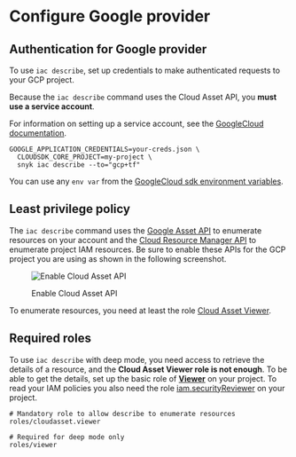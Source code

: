 # Configure Google provider

## Authentication for Google provider

To use `iac describe`, set up credentials to make authenticated requests to your GCP project.

Because the `iac describe` command uses the Cloud Asset API, you **must use a service account**.

For information on setting up a service account, see the [GoogleCloud documentation](https://cloud.google.com/docs/authentication/production).

```
GOOGLE_APPLICATION_CREDENTIALS=your-creds.json \
  CLOUDSDK_CORE_PROJECT=my-project \
  snyk iac describe --to="gcp+tf"
```

You can use any `env var` from the [GoogleCloud sdk environment variables](https://cloud.google.com/sdk/docs/properties#setting_properties_via_environment_variables).

## Least privilege policy​ <a href="#least-privileged-policy" id="least-privileged-policy"></a>

The `iac describe` command uses the [Google Asset API](https://console.cloud.google.com/apis/api/cloudasset.googleapis.com/overview) to enumerate resources on your account and the [Cloud Resource Manager API](https://console.cloud.google.com/marketplace/product/google/cloudresourcemanager.googleapis.com) to enumerate project IAM resources. Be sure to enable these APIs for the GCP project you are using as shown in the following screenshot.

<figure><img src="https://docs.driftctl.com/assets/images/enable_api-dffb8e57a0ce1c667527ede14b2728df.png" alt="Enable Cloud Asset API"><figcaption><p>Enable Cloud Asset API</p></figcaption></figure>

To enumerate resources, you need at least the role [Cloud Asset Viewer](https://cloud.google.com/iam/docs/understanding-roles#cloud-asset-roles).

## **Required roles​**

To use `iac describe` with deep mode, you need access to retrieve the details of a resource, and the **Cloud Asset Viewer role is not enough**. To be able to get the details, set up the basic role of [**Viewer**](https://cloud.google.com/iam/docs/understanding-roles#basic-definitions) on your project. To read your IAM policies you also need the role [iam.securityReviewer](https://cloud.google.com/iam/docs/understanding-roles#iam-roles) on your project.

```
# Mandatory role to allow describe to enumerate resources
roles/cloudasset.viewer

# Required for deep mode only
roles/viewer
```
